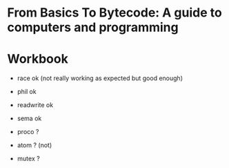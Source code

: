 # From Basics To Bytecode: A guide to computers and programming
# Workbook


- race ok (not really working as expected but good enough)

- phil ok

- readwrite ok

- sema ok

- proco ?

- atom ? (not)

- mutex ?


